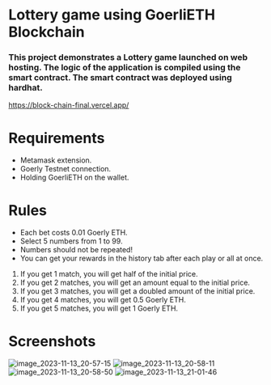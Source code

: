 # Lottery game using GoerliETH Blockchain

### This project demonstrates a Lottery game launched on web hosting. The logic of the application is compiled using the smart contract. The smart contract was deployed using hardhat.
https://block-chain-final.vercel.app/

# Requirements

* Metamask extension.
* Goerly Testnet connection.
* Holding GoerliETH on the wallet.

# Rules

* Each bet costs 0.01 Goerly ETH.
* Select 5 numbers from 1 to 99.
* Numbers should not be repeated!
* You can get your rewards in the history tab after each play or all at once.
1. If you get 1 match, you will get half of the initial price.
2. If you get 2 matches, you will get an amount equal to the initial price.
3. If you get 3 matches, you will get a doubled amount of the initial price.
4. If you get 4 matches, you will get 0.5 Goerly ETH.
5. If you get 5 matches, you will get 1 Goerly ETH.

# Screenshots

![image_2023-11-13_20-57-15](https://github.com/JustGoodie/BlockChainFinal/assets/92390698/e38fb1bc-9d9e-446d-ad55-20227da977a5)
![image_2023-11-13_20-58-11](https://github.com/JustGoodie/BlockChainFinal/assets/92390698/5300cb62-b953-4035-91b6-2f97f3674a3d)
![image_2023-11-13_20-58-50](https://github.com/JustGoodie/BlockChainFinal/assets/92390698/b5605533-2f0b-4122-a5e0-ca3fe06883b4)
![image_2023-11-13_21-01-46](https://github.com/JustGoodie/BlockChainFinal/assets/92390698/f8726e10-24d5-4dce-af3f-e7ab2db98d22)
